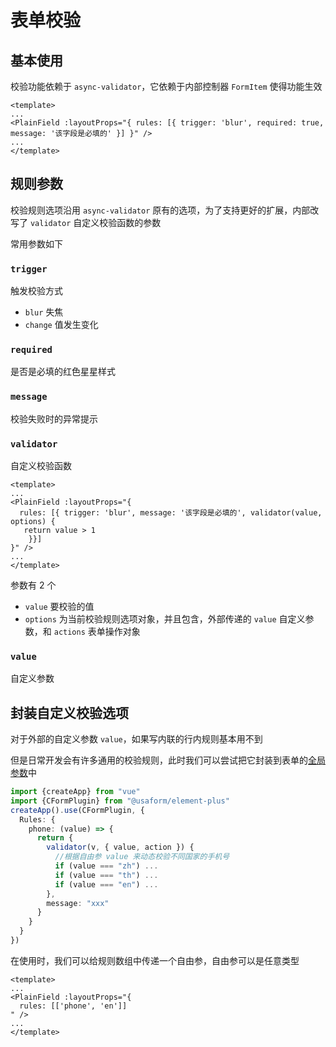 # 表单校验





## 基本使用

校验功能依赖于 `async-validator`，它依赖于内部控制器 `FormItem` 使得功能生效

```vue
<template>
...
<PlainField :layoutProps="{ rules: [{ trigger: 'blur', required: true, message: '该字段是必填的' }] }" />
...
</template>
```

 

## 规则参数

校验规则选项沿用 `async-validator` 原有的选项，为了支持更好的扩展，内部改写了 `validator` 自定义校验函数的参数

常用参数如下

### `trigger`

触发校验方式

- `blur` 失焦
- `change` 值发生变化

### `required`

是否是必填的红色星星样式

### `message`

校验失败时的异常提示

### `validator`

自定义校验函数

```vue
<template>
...
<PlainField :layoutProps="{ 
  rules: [{ trigger: 'blur', message: '该字段是必填的', validator(value, options) {
   return value > 1           
	}}] 
}" />
...
</template>
```

参数有 2 个

- `value` 要校验的值
- `options` 为当前校验规则选项对象，并且包含，外部传递的 `value` 自定义参数，和 `actions` 表单操作对象

### `value`

自定义参数



## 封装自定义校验选项

对于外部的自定义参数 `value`，如果写内联的行内规则基本用不到

但是日常开发会有许多通用的校验规则，此时我们可以尝试把它封装到表单的[全局参数](./config.md)中

```ts
import {createApp} from "vue"
import {CFormPlugin} from "@usaform/element-plus"
createApp().use(CFormPlugin, {
  Rules: {
    phone: (value) => {
      return {
        validator(v, { value, action }) {
          //根据自由参 value 来动态校验不同国家的手机号
          if (value === "zh") ...
          if (value === "th") ...
          if (value === "en") ...
        },
        message: "xxx"
      }
    }
  }
})
```

在使用时，我们可以给规则数组中传递一个自由参，自由参可以是任意类型

```vue
<template>
...
<PlainField :layoutProps="{ 
  rules: [['phone', 'en']]
" />
...
</template>
```

